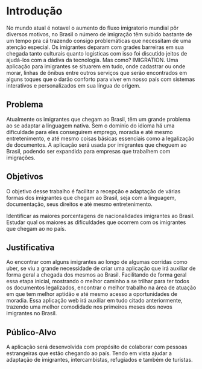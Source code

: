 # Introdução

No mundo atual é notavel o aumento do fluxo imigratorio mundial pôr diversos motivos, no Brasil o número de imigração têm subido bastante de um tempo pra cá trazendo consigo problemáticas que necessitam de uma atenção especial. Os imigrantes deparam com grades barreiras em sua chegada tanto culturais quanto logisticas com isso foi discutido jeitos de ajudá-los com a dádiva da tecnologia. Mas como? IMIGRATION. Uma aplicação para imigrantes se situarem em tudo, onde cadastrar ou onde morar, linhas de ônibus entre outros serviços que serão encontrados em alguns toques que o darão conforto para viver em nosso país com sistemas interativos e personalizados em sua língua de origem.

## Problema
Atualmente os imigrantes que chegam ao Brasil, têm um grande problema ao se adaptar a linguagem nativa. Sem o domínio do idioma há uma dificuldade para eles conseguirem emprego, moradia e até mesmo entretenimento, e até mesmo coisas básicas essenciais como a legalização de documentos.
A aplicação será usada por imigrantes que cheguem ao Brasil, podendo ser expandida para empresas que trabalhem com imigrações. 

## Objetivos

O objetivo desse trabalho é facilitar a recepção e adaptação de várias formas dos imigrantes que chegam ao Brasil, seja com a linguagem, documentação, seus direitos e até mesmo entretenimento.

Identificar as maiores porcentagens de nacionalidades imigrantes ao Brasil.
Estudar qual os maiores as dificuldades que ocorrem com os imigrantes que chegam ao no país.
 
## Justificativa

Ao encontrar com alguns imigrantes ao longo de algumas corridas como uber, se viu a grande necessidade de criar uma aplicação que irá auxiliar de forma geral a chegada dos mesmos ao Brasil. Facilitando de forma geral essa etapa inicial, mostrando o melhor caminho a se trilhar para ter todos os documentos legalizados, encontrar o melhor trabalho na área de atuação em que tem  melhor aptidão e até mesmo acesso a oportunidades de moradia. Essa aplicação web irá auxiliar em tudo citado anteriormente, trazendo uma melhor comodidade nos primeiros meses dos novos imigrantes no Brasil. 


## Público-Alvo

A aplicação será desenvolvida com propósito de colaborar com pessoas estrangeiras que estão chegando ao país. Tendo em vista ajudar a adaptação de imigrantes, intercambistas, refugiados e também de turistas. 
